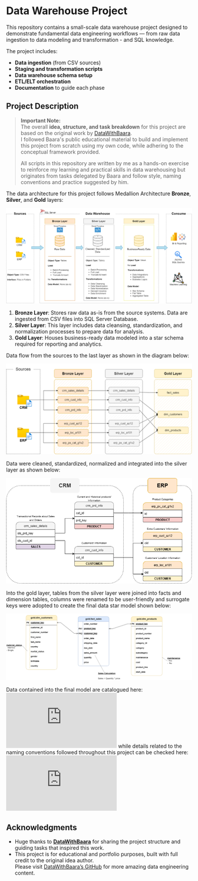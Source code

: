 
# Data Warehouse Project

This repository contains a small-scale data warehouse project designed to demonstrate fundamental data engineering workflows  — from raw data ingestion to data modeling and transformation - and SQL knowledge.

The project includes:
- **Data ingestion** (from CSV sources)
- **Staging and transformation scripts**
- **Data warehouse schema setup**
- **ETL/ELT orchestration**
- **Documentation** to guide each phase

## Project Description

> **Important Note:**  
> The overall **idea, structure, and task breakdown** for this project are based on the original work by [DataWithBaara](https://github.com/DataWithBaara).  
> I followed Baara's public educational material to build and implement this project from scratch using my own code, while adhering to the conceptual framework provided.
>
>  All scripts in this repository are written by me as a hands-on exercise to reinforce my learning and practical skills in data warehousing but originates from tasks delegated by Baara and follow style, naming conventions and practice suggested by him.



The data architecture for this project follows Medallion Architecture **Bronze**, **Silver**, and **Gold** layers:

![Data Architecture](docs/data_architecture.png)

1. **Bronze Layer**: Stores raw data as-is from the source systems. Data are ingested from CSV files into SQL Server Database.
2. **Silver Layer**: This layer includes data cleansing, standardization, and normalization processes to prepare data for analysis.
3. **Gold Layer**: Houses business-ready data modeled into a star schema required for reporting and analytics.

Data flow from the sources to the last layer as shown in the diagram below:

![Data_Flow](https://github.com/francesco-mt/sql-data-warehouse-project/blob/main/docs/data_flow.png) 

Data were cleaned, standardized, normalized and integrated into the silver layer as shown below:

![Data_Integration](docs/Data_integration.drawio.png)

Into the gold layer, tables from the silver layer were joined into facts and dimension tables, columns were renamed to be user-friendly and surrogate keys were adopted to create the final data star model shown below:

![Data_Model](docs/data_model.png)

Data contained into the final model are catalogued here: ![data_catalog](https://github.com/francesco-mt/sql-data-warehouse-project/blob/main/docs/data_catalog.md) while details related to the naming conventions followed throughout this project can be checked here: ![naming_conventions](https://github.com/francesco-mt/sql-data-warehouse-project/blob/main/docs/naming_conventions.md)  


##  Acknowledgments

- Huge thanks to **[DataWithBaara](https://github.com/DataWithBaara)** for sharing the project structure and guiding tasks that inspired this work.
- This project is for educational and portfolio purposes, built with full credit to the original idea author.  
  Please visit [DataWithBaara’s GitHub](https://github.com/DataWithBaara) for more amazing data engineering content.
